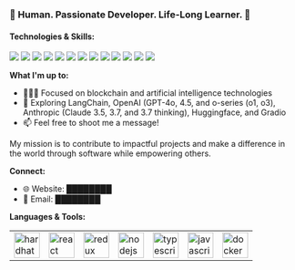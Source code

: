 ### 🌱 Human. Passionate Developer. Life-Long Learner. 🌱

#### Technologies & Skills:
![](https://img.shields.io/badge/Blockchain-3C3C3C?style=flat-square&logo=ethereum&logoColor=white)
![](https://img.shields.io/badge/Solidity-8B4513?style=flat-square&logo=solidity&logoColor=white)
![](https://img.shields.io/badge/Typescript-3178C6?style=flat-square&logo=typescript&logoColor=white)
![](https://img.shields.io/badge/Web3.js-61DAFB?style=flat-square&logo=web3.js&logoColor=white)
![](https://img.shields.io/badge/Smart_Contracts-9400D3?style=flat-square&logo=smart-contracts&logoColor=white)
![](https://img.shields.io/badge/Docker-2496ED?style=flat-square&logo=docker&logoColor=white)
![](https://img.shields.io/badge/Python-3776AB?style=flat-square&logo=python&logoColor=white)
![](https://img.shields.io/badge/Java-ED8B00?style=flat-square&logo=java&logoColor=white)
![](https://img.shields.io/badge/Go-00ADD8?style=flat-square&logo=go&logoColor=white)
![](https://img.shields.io/badge/OpenAI-412991?style=flat-square&logo=openai&logoColor=white)
![](https://img.shields.io/badge/Hugging_Face-FF6B6B?style=flat-square&logo=huggingface&logoColor=white)
![](https://img.shields.io/badge/Gradio-4A4A4A?style=flat-square&logo=gradio&logoColor=white)
![](https://img.shields.io/badge/LangChain-007ACC?style=flat-square&logo=langchain&logoColor=white)

**What I'm up to:**

- 👨🏽‍💻 Focused on blockchain and artificial intelligence technologies
- 🌱 Exploring LangChain, OpenAI (GPT-4o, 4.5, and o-series (o1, o3), Anthropic (Claude 3.5, 3.7, and 3.7 thinking), Huggingface, and Gradio
- 📫 Feel free to shoot me a message!

My mission is to contribute to impactful projects and make a difference in the world through software while empowering others.

**Connect:**
- 🌐 Website: ████████
- 📧 Email: ████████

**Languages & Tools:**   
<table>
   <tr>
        <td><img src="https://seeklogo.com/images/H/hardhat-logo-888739EBB4-seeklogo.com.png" alt="hardhat" height="45"></td>
        <td><img src="https://cdn.jsdelivr.net/gh/devicons/devicon/icons/react/react-original.svg" alt="react" height="45"></td>
        <td><img src="https://cdn.jsdelivr.net/gh/devicons/devicon/icons/redux/redux-original.svg" alt="redux" height="45"></td>
        <td><img src="https://cdn.jsdelivr.net/gh/devicons/devicon/icons/nodejs/nodejs-original.svg" alt="nodejs" height="45"></td>
        <td><img src="https://cdn.jsdelivr.net/gh/devicons/devicon/icons/typescript/typescript-original.svg" alt="typescript" height="45"></td>
        <td><img
        <td><img src="https://cdn.jsdelivr.net/gh/devicons/devicon/icons/javascript/javascript-original.svg" alt="javascript" height="45"></td>
        <td><img src="https://cdn.jsdelivr.net/gh/devicons/devicon/icons/docker/docker-original.svg" alt="docker" height="45"></td>
    </tr>
</table>

</br>
